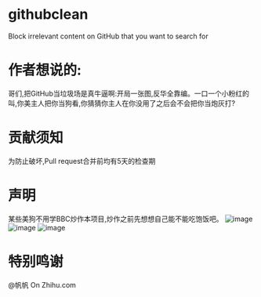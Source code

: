 # githubclean
Block irrelevant content on GitHub that you want to search for

# 作者想说的:
哥们,把GitHub当垃圾场是真牛逼啊:开局一张图,反华全靠编。一口一个小粉红的叫,你美主人把你当狗看,你猜猜你主人在你没用了之后会不会把你当炮灰打?

# 贡献须知
为防止破坏,Pull request合并前均有5天的检查期

# 声明
某些美狗不用学BBC炒作本项目,炒作之前先想想自己能不能吃饱饭吧。
![image](https://github.com/YuxiangWang0525/githubclean/assets/66881174/eb197fed-9678-418d-8f23-d45a259e9417)
![image](https://github.com/YuxiangWang0525/githubclean/assets/66881174/21c4669b-9c66-4e3e-a759-55a1e90e27da)
![image](https://github.com/YuxiangWang0525/githubclean/assets/66881174/6b984ff9-6f8e-41df-ab2d-aad4ad631723)


# 特别鸣谢
@帆帆 On Zhihu.com
